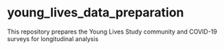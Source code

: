 # young_lives_data_preparation
This repository prepares the Young Lives Study community and COVID-19 surveys for longitudinal analysis
